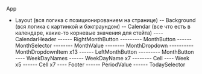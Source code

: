 App
- Layout (вся логика с позиционированием на странице)
-- Background (вся логика с картинкой и бэкграундом)
-- Calendar (все что есть в календаре, какие-то корневые значения для стейта)
---- CalendarHeader
------ RightMonthButton
--------- MonthButton
------ MonthSelector
-------- MonthValue
-------- MonthDropdown
---------- MonthDropdownItem x13
------ LeftMonthButton
--------- MonthButton
---- WeekDayNames
------ WeekDayName x7
-------- Cell
---- Week x5
------ Cell x7
---- Footer
------ PeriodValue
------ TodaySelector
